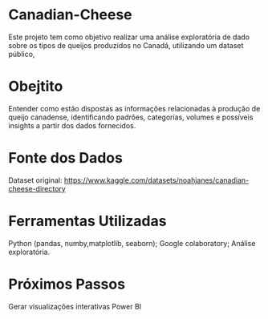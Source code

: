 # Canadian-Cheese

Este projeto tem como objetivo realizar uma análise exploratória de dado sobre os tipos de queijos produzidos no Canadá, utilizando um dataset público,

# Obejtito

Entender como estão dispostas as informações relacionadas à produção de queijo canadense, identificando padrões, categorias, volumes e possíveis insights a partir dos dados fornecidos.

# Fonte dos Dados

Dataset original: https://www.kaggle.com/datasets/noahjanes/canadian-cheese-directory

# Ferramentas Utilizadas

Python (pandas, numby,matplotlib, seaborn);
Google colaboratory;
Análise exploratória.

# Próximos Passos

Gerar visualizações interativas Power BI
